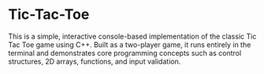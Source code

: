 # Tic-Tac-Toe
This is a simple, interactive console-based implementation of the classic Tic Tac Toe game using C++. Built as a two-player game, it runs entirely in the terminal and demonstrates core programming concepts such as control structures, 2D arrays, functions, and input validation.
